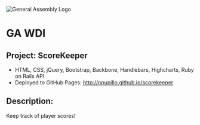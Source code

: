 ![General Assembly Logo](http://i.imgur.com/ke8USTq.png)

# GA WDI

## Project: ScoreKeeper
- HTML, CSS, jQuery, Bootstrap, Backbone, Handlebars, Highcharts, Ruby on Rails API
- Deployed to GitHub Pages: http://npupillo.github.io/scorekeeper

## Description:
Keep track of player scores!

